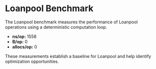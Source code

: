 # Loanpool Benchmark

The Loanpool benchmark measures the performance of Loanpool operations using a deterministic computation loop.

- **ns/op:** 1558
- **B/op:** 0
- **allocs/op:** 0

These measurements establish a baseline for Loanpool and help identify optimization opportunities.

